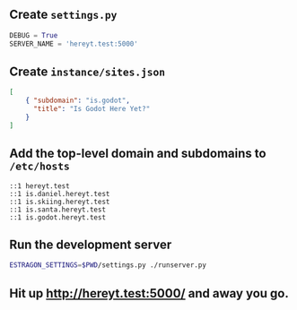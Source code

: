 ## Create `settings.py`

```python
DEBUG = True
SERVER_NAME = 'hereyt.test:5000'
```

## Create `instance/sites.json`

```json
[
    { "subdomain": "is.godot",
      "title": "Is Godot Here Yet?"
    }
]
```

## Add the top-level domain and subdomains to `/etc/hosts`

```
::1	hereyt.test
::1	is.daniel.hereyt.test
::1	is.skiing.hereyt.test
::1	is.santa.hereyt.test
::1	is.godot.hereyt.test
```

## Run the development server

```bash
ESTRAGON_SETTINGS=$PWD/settings.py ./runserver.py
```

## Hit up <http://hereyt.test:5000/> and away you go.
